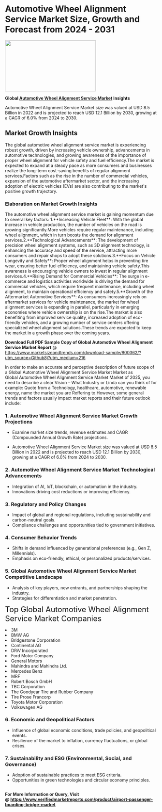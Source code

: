 <H1>Automotive Wheel Alignment Service Market Size, Growth and Forecast from 2024 - 2031</H1><img class="aligncenter size-medium wp-image-584254" src="https://thirdeyenews.in/wp-content/uploads/2024/09/Global-Market-Research-300x168.jpeg" alt="" width="300" height="168" /><p><strong>Global&nbsp;<a href="https://www.marketsizeandtrends.com/download-sample/800362/?utm_source=Github8j?utm_medium=216">Automotive Wheel Alignment Service Market</a> Insights</strong></p><p>Automotive Wheel Alignment Service Market size was valued at USD 8.5 Billion in 2022 and is projected to reach USD 12.1 Billion by 2030, growing at a CAGR of 6.0% from 2024 to 2030.</p><p><h2>Market Growth Insights</h2> The global automotive wheel alignment service market is experiencing robust growth, driven by increasing vehicle ownership, advancements in automotive technologies, and growing awareness of the importance of proper wheel alignment for vehicle safety and fuel efficiency.The market is expected to expand at a steady pace as more consumers and businesses realize the long-term cost-saving benefits of regular alignment services.Factors such as the rise in the number of commercial vehicles, expansion of the automotive aftermarket sector, and the increasing adoption of electric vehicles (EVs) are also contributing to the market's positive growth trajectory. <h3>Elaboration on Market Growth Insights</h3> The automotive wheel alignment service market is gaining momentum due to several key factors: 1.**Increasing Vehicle Fleet**: With the global increase in vehicle production, the number of vehicles on the road is growing significantly.More vehicles require regular maintenance, including wheel alignment, which in turn boosts the demand for alignment services.2.**Technological Advancements**: The development of precision wheel alignment systems, such as 3D alignment technology, is enhancing the accuracy and speed of the service, attracting more consumers and repair shops to adopt these solutions.3.**Focus on Vehicle Longevity and Safety**: Proper wheel alignment helps in preventing tire wear, ensuring better fuel efficiency, and maintaining vehicle safety.This awareness is encouraging vehicle owners to invest in regular alignment services.4.**Rising Demand for Commercial Vehicles**: The surge in e-commerce and logistics activities worldwide is driving the demand for commercial vehicles, which require frequent maintenance, including wheel alignment, to maintain operational efficiency and safety.5.**Growth of the Aftermarket Automotive Services**: As consumers increasingly rely on aftermarket services for vehicle maintenance, the market for wheel alignment services is expanding in parallel, particularly in emerging economies where vehicle ownership is on the rise.The market is also benefiting from improved service quality, increased adoption of eco-friendly vehicles, and a growing number of service centers offering specialized wheel alignment solutions.These trends are expected to keep the market in a growth phase over the coming years.</p><p><span class=""><strong>Download Full PDF Sample Copy of Global Automotive Wheel Alignment Service Market Report</strong> @ <a href="https://www.marketsizeandtrends.com/download-sample/800362/?utm_source=Github8j?utm_medium=216" target="_blank">https://www.marketsizeandtrends.com/download-sample/800362/?utm_source=Github8j?utm_medium=216</a></span></p><p>In order to make an accurate and perceptive description of future scope of a Global&nbsp;Automotive Wheel Alignment Service Market Market as Global&nbsp;Automotive Wheel Alignment Service Market Market of 2025, you need to describe a clear Vision &ndash; What Industry or Linda can you think of for example: Quote from a Technology, healthcare, automotive, renewable energy, name the market you are Reffering to.However, some general trends and factors usually impact market reports and their future outlook include:</p><h3>1.&nbsp;<strong>Automotive Wheel Alignment Service Market Growth Projections</strong></h3><ul><li>Examine market size trends, revenue estimates and CAGR (Compounded Annual Growth Rate) projections.</li><li><p>Automotive Wheel Alignment Service Market size was valued at USD 8.5 Billion in 2022 and is projected to reach USD 12.1 Billion by 2030, growing at a CAGR of 6.0% from 2024 to 2030.</p></li></ul><h3>2.&nbsp;<strong>Automotive Wheel Alignment Service Market Technological Advancements</strong></h3><ul><li>Integration of AI, IoT, blockchain, or automation in the industry.</li><li>Innovations driving cost reductions or improving efficiency.</li></ul><h3>3.&nbsp;<strong>Regulatory and Policy Changes</strong></h3><ul><li>Impact of global and regional regulations, including sustainability and carbon-neutral goals.</li><li>Compliance challenges and opportunities tied to government initiatives.</li></ul><h3>4.&nbsp;<strong>Consumer Behavior Trends</strong></h3><ul><li>Shifts in demand influenced by generational preferences (e.g., Gen Z, Millennials).</li><li>Emphasis on eco-friendly, ethical, or personalized products/services.</li></ul><h3>5.&nbsp;<strong>Global Automotive Wheel Alignment Service Market Competitive Landscape</strong></h3><ul><li>Analysis of key players, new entrants, and partnerships shaping the industry.</li><li>Strategies for differentiation and market penetration.</li></ul><p data-pm-slice="1 1 []"><span style="color: inherit; font-family: inherit; font-size: 25px;">Top Global Automotive Wheel Alignment Service Market Companies</span></p><div class="" data-test-id=""><p><li>3M</li><li> BMW AG</li><li> Bridgestone Corporation</li><li> Continental AG</li><li> DRiV Incorporated</li><li> Ford Motor Company</li><li> General Motors</li><li> Mahindra and Mahindra Ltd.</li><li> Mercedes Benz</li><li> MRF</li><li> Robert Bosch GmbH</li><li> TBC Corporation</li><li> The Goodyear Tire and Rubber Company</li><li> Tire Prose Francorp</li><li> Toyota Motor Corporation</li><li> Volkswagen AG</li></p></div><h3>6.&nbsp;<strong>Economic and Geopolitical Factors</strong></h3><ul><li>Influence of global economic conditions, trade policies, and geopolitical events.</li><li>Resilience of the market to inflation, currency fluctuations, or global crises.</li></ul><h3>7.&nbsp;<strong>Sustainability and ESG (Environmental, Social, and Governance)</strong></h3><ul><li>Adoption of sustainable practices to meet ESG criteria.</li><li>Opportunities in green technologies and circular economy principles.</li></ul><h2><strong style="font-size: 14px;">For More Information or Query, Visit @&nbsp;</strong><a style="background-color: #ffffff; font-size: 14px;" href="https://www.marketsizeandtrends.com/report/automotive-wheel-alignment-service-market/" target="_blank">https://www.verifiedmarketreports.com/product/airport-passenger-boarding-bridge-market</a></h2>